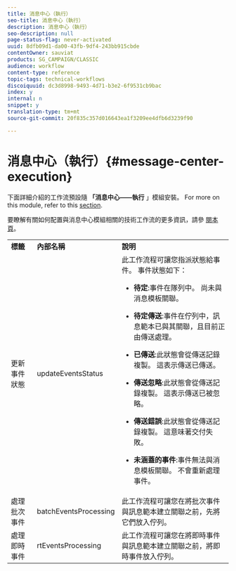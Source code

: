 ```yaml
---
title: 消息中心（執行）
seo-title: 消息中心（執行）
description: 消息中心（執行）
seo-description: null
page-status-flag: never-activated
uuid: 8dfb09d1-da00-43fb-9df4-243bb915cbde
contentOwner: sauviat
products: SG_CAMPAIGN/CLASSIC
audience: workflow
content-type: reference
topic-tags: technical-workflows
discoiquuid: dc3d8998-9493-4d71-b3e2-6f9531cb9bac
index: y
internal: n
snippet: y
translation-type: tm+mt
source-git-commit: 20f835c357d016643ea1f3209ee4dfb6d3239f90

---
```



# 消息中心（執行）{#message-center-execution}

下面詳細介紹的工作流預設隨 **「消息中心——執行** 」模組安裝。 For more on this module, refer to this [section](../../message-center/using/about-transactional-messaging.md).

要瞭解有關如何配置與消息中心模組相關的技術工作流的更多資訊，請參 [閱本頁](../../message-center/using/technical-workflows.md)。

<table> 
 <tbody> 
  <tr> 
   <td> <strong>標籤</strong><br /> </td> 
   <td> <strong>內部名稱</strong><br /> </td> 
   <td> <strong>說明</strong><br /> </td> 
  </tr> 
  <tr> 
   <td> <span class="uicontrol">更新事件狀態</span><br /> </td> 
   <td> <span class="uicontrol">updateEventsStatus</span><br /> </td> 
   <td> 此工作流程可讓您指派狀態給事件。 事件狀態如下：<br /> 
    <ul> 
     <li> <p><strong>待定</strong>:事件在隊列中。 尚未與消息模板關聯。</p> </li> 
     <li> <p><strong>待定傳送</strong>:事件在佇列中，訊息範本已與其關聯，且目前正由傳送處理。</p> </li> 
     <li> <p><strong>已傳送</strong>:此狀態會從傳送記錄複製。 這表示傳送已傳送。</p> </li> 
     <li> <p><strong>傳送忽略</strong>:此狀態會從傳送記錄複製。 這表示傳送已被忽略。</p> </li> 
     <li> <p><strong>傳送錯誤</strong>:此狀態會從傳送記錄複製。 這意味著交付失敗。</p> </li> 
     <li> <p><strong>未涵蓋的事件</strong>:事件無法與消息模板關聯。 不會重新處理事件。</p> </li> 
    </ul> </td> 
  </tr> 
  <tr> 
   <td> <span class="uicontrol">處理批次事件</span><br /> </td> 
   <td> <span class="uicontrol">batchEventsProcessing</span><br /> </td> 
   <td> 此工作流程可讓您在將批次事件與訊息範本建立關聯之前，先將它們放入佇列。 <br /> </td> 
  </tr> 
  <tr> 
   <td> <span class="uicontrol">處理即時事件</span><br /> </td> 
   <td> <span class="uicontrol">rtEventsProcessing</span><br /> </td> 
   <td> 此工作流程可讓您在將即時事件與訊息範本建立關聯之前，將即時事件放入佇列。 <br /> </td> 
  </tr> 
 </tbody> 
</table>


